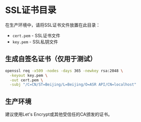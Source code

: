 # SSL证书目录

在生产环境中，请将SSL证书文件放置在此目录：

- `cert.pem` - SSL证书文件
- `key.pem` - SSL私钥文件

## 生成自签名证书（仅用于测试）

```bash
openssl req -x509 -nodes -days 365 -newkey rsa:2048 \
  -keyout key.pem \
  -out cert.pem \
  -subj "/C=CN/ST=Beijing/L=Beijing/O=ASR API/CN=localhost"
```

## 生产环境

建议使用Let's Encrypt或其他受信任的CA颁发的证书。